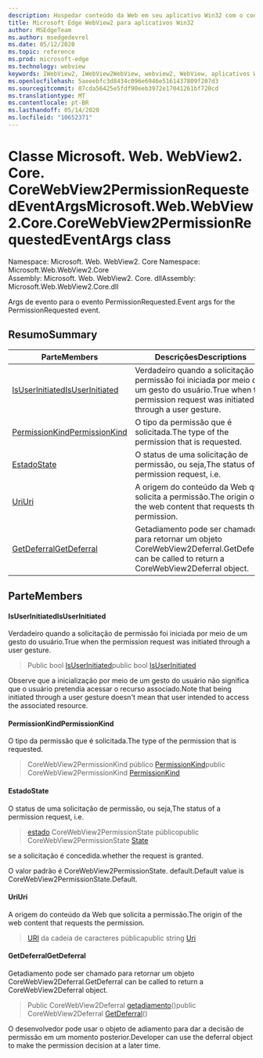 ```yaml
---
description: Hospedar conteúdo da Web em seu aplicativo Win32 com o controle WebView2 do Microsoft Edge
title: Microsoft Edge WebView2 para aplicativos Win32
author: MSEdgeTeam
ms.author: msedgedevrel
ms.date: 05/12/2020
ms.topic: reference
ms.prod: microsoft-edge
ms.technology: webview
keywords: IWebView2, IWebView2WebView, webview2, WebView, aplicativos Win32, Win32, Edge, ICoreWebView2, ICoreWebView2Controller, controle do navegador, HTML Edge
ms.openlocfilehash: 5aeeebfc3d8434c096e6946e5161437809f207d3
ms.sourcegitcommit: 07cda56425e5fdf90eeb3972e17041261bf720cd
ms.translationtype: MT
ms.contentlocale: pt-BR
ms.lasthandoff: 05/14/2020
ms.locfileid: "10652371"
---
```

# <span data-ttu-id="4d13d-104">Classe Microsoft. Web. WebView2. Core. CoreWebView2PermissionRequestedEventArgs</span><span class="sxs-lookup"><span data-stu-id="4d13d-104">Microsoft.Web.WebView2.Core.CoreWebView2PermissionRequestedEventArgs class</span></span> 

<span data-ttu-id="4d13d-105">Namespace: Microsoft. Web. WebView2. Core </span><span class="sxs-lookup"><span data-stu-id="4d13d-105">Namespace: Microsoft.Web.WebView2.Core</span></span>\
<span data-ttu-id="4d13d-106">Assembly: Microsoft. Web. WebView2. Core. dll</span><span class="sxs-lookup"><span data-stu-id="4d13d-106">Assembly: Microsoft.Web.WebView2.Core.dll</span></span>

<span data-ttu-id="4d13d-107">Args de evento para o evento PermissionRequested.</span><span class="sxs-lookup"><span data-stu-id="4d13d-107">Event args for the PermissionRequested event.</span></span>

## <span data-ttu-id="4d13d-108">Resumo</span><span class="sxs-lookup"><span data-stu-id="4d13d-108">Summary</span></span>

 <span data-ttu-id="4d13d-109">Parte</span><span class="sxs-lookup"><span data-stu-id="4d13d-109">Members</span></span>                        | <span data-ttu-id="4d13d-110">Descrições</span><span class="sxs-lookup"><span data-stu-id="4d13d-110">Descriptions</span></span>
--------------------------------|---------------------------------------------
[<span data-ttu-id="4d13d-111">IsUserInitiated</span><span class="sxs-lookup"><span data-stu-id="4d13d-111">IsUserInitiated</span></span>](#isuserinitiated) | <span data-ttu-id="4d13d-112">Verdadeiro quando a solicitação de permissão foi iniciada por meio de um gesto do usuário.</span><span class="sxs-lookup"><span data-stu-id="4d13d-112">True when the permission request was initiated through a user gesture.</span></span>
[<span data-ttu-id="4d13d-113">PermissionKind</span><span class="sxs-lookup"><span data-stu-id="4d13d-113">PermissionKind</span></span>](#permissionkind) | <span data-ttu-id="4d13d-114">O tipo da permissão que é solicitada.</span><span class="sxs-lookup"><span data-stu-id="4d13d-114">The type of the permission that is requested.</span></span>
[<span data-ttu-id="4d13d-115">Estado</span><span class="sxs-lookup"><span data-stu-id="4d13d-115">State</span></span>](#state) | <span data-ttu-id="4d13d-116">O status de uma solicitação de permissão, ou seja,</span><span class="sxs-lookup"><span data-stu-id="4d13d-116">The status of a permission request, i.e.</span></span>
[<span data-ttu-id="4d13d-117">Uri</span><span class="sxs-lookup"><span data-stu-id="4d13d-117">Uri</span></span>](#uri) | <span data-ttu-id="4d13d-118">A origem do conteúdo da Web que solicita a permissão.</span><span class="sxs-lookup"><span data-stu-id="4d13d-118">The origin of the web content that requests the permission.</span></span>
[<span data-ttu-id="4d13d-119">GetDeferral</span><span class="sxs-lookup"><span data-stu-id="4d13d-119">GetDeferral</span></span>](#getdeferral) | <span data-ttu-id="4d13d-120">Getadiamento pode ser chamado para retornar um objeto CoreWebView2Deferral.</span><span class="sxs-lookup"><span data-stu-id="4d13d-120">GetDeferral can be called to return a CoreWebView2Deferral object.</span></span>

## <span data-ttu-id="4d13d-121">Parte</span><span class="sxs-lookup"><span data-stu-id="4d13d-121">Members</span></span>

#### <span data-ttu-id="4d13d-122">IsUserInitiated</span><span class="sxs-lookup"><span data-stu-id="4d13d-122">IsUserInitiated</span></span> 

<span data-ttu-id="4d13d-123">Verdadeiro quando a solicitação de permissão foi iniciada por meio de um gesto do usuário.</span><span class="sxs-lookup"><span data-stu-id="4d13d-123">True when the permission request was initiated through a user gesture.</span></span>

> <span data-ttu-id="4d13d-124">Public bool [IsUserInitiated](#isuserinitiated)</span><span class="sxs-lookup"><span data-stu-id="4d13d-124">public bool [IsUserInitiated](#isuserinitiated)</span></span>

<span data-ttu-id="4d13d-125">Observe que a inicialização por meio de um gesto do usuário não significa que o usuário pretendia acessar o recurso associado.</span><span class="sxs-lookup"><span data-stu-id="4d13d-125">Note that being initiated through a user gesture doesn't mean that user intended to access the associated resource.</span></span>

#### <span data-ttu-id="4d13d-126">PermissionKind</span><span class="sxs-lookup"><span data-stu-id="4d13d-126">PermissionKind</span></span> 

<span data-ttu-id="4d13d-127">O tipo da permissão que é solicitada.</span><span class="sxs-lookup"><span data-stu-id="4d13d-127">The type of the permission that is requested.</span></span>

> <span data-ttu-id="4d13d-128">CoreWebView2PermissionKind público [PermissionKind](#permissionkind)</span><span class="sxs-lookup"><span data-stu-id="4d13d-128">public CoreWebView2PermissionKind [PermissionKind](#permissionkind)</span></span>

#### <span data-ttu-id="4d13d-129">Estado</span><span class="sxs-lookup"><span data-stu-id="4d13d-129">State</span></span> 

<span data-ttu-id="4d13d-130">O status de uma solicitação de permissão, ou seja,</span><span class="sxs-lookup"><span data-stu-id="4d13d-130">The status of a permission request, i.e.</span></span>

> <span data-ttu-id="4d13d-131">[estado](#state) CoreWebView2PermissionState público</span><span class="sxs-lookup"><span data-stu-id="4d13d-131">public CoreWebView2PermissionState [State](#state)</span></span>

<span data-ttu-id="4d13d-132">se a solicitação é concedida.</span><span class="sxs-lookup"><span data-stu-id="4d13d-132">whether the request is granted.</span></span>

<span data-ttu-id="4d13d-133">O valor padrão é CoreWebView2PermissionState. default.</span><span class="sxs-lookup"><span data-stu-id="4d13d-133">Default value is CoreWebView2PermissionState.Default.</span></span>

#### <span data-ttu-id="4d13d-134">Uri</span><span class="sxs-lookup"><span data-stu-id="4d13d-134">Uri</span></span> 

<span data-ttu-id="4d13d-135">A origem do conteúdo da Web que solicita a permissão.</span><span class="sxs-lookup"><span data-stu-id="4d13d-135">The origin of the web content that requests the permission.</span></span>

> <span data-ttu-id="4d13d-136">[URI](#uri) da cadeia de caracteres pública</span><span class="sxs-lookup"><span data-stu-id="4d13d-136">public string [Uri](#uri)</span></span>

#### <span data-ttu-id="4d13d-137">GetDeferral</span><span class="sxs-lookup"><span data-stu-id="4d13d-137">GetDeferral</span></span> 

<span data-ttu-id="4d13d-138">Getadiamento pode ser chamado para retornar um objeto CoreWebView2Deferral.</span><span class="sxs-lookup"><span data-stu-id="4d13d-138">GetDeferral can be called to return a CoreWebView2Deferral object.</span></span>

> <span data-ttu-id="4d13d-139">Public CoreWebView2Deferral [getadiamento](#getdeferral)()</span><span class="sxs-lookup"><span data-stu-id="4d13d-139">public CoreWebView2Deferral [GetDeferral](#getdeferral)()</span></span>

<span data-ttu-id="4d13d-140">O desenvolvedor pode usar o objeto de adiamento para dar a decisão de permissão em um momento posterior.</span><span class="sxs-lookup"><span data-stu-id="4d13d-140">Developer can use the deferral object to make the permission decision at a later time.</span></span>

